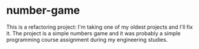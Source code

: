 number-game
===========

This is a refactoring project: I'm taking one of my oldest projects and I'll fix it. The project is a simple numbers game and it was probably a simple programming course assignment during my engineering studies.
